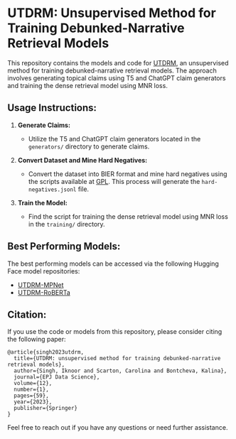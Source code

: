 # UTDRM: Unsupervised Method for Training Debunked-Narrative Retrieval Models

This repository contains the models and code for [UTDRM](https://epjdatascience.springeropen.com/articles/10.1140/epjds/s13688-023-00437-y), an unsupervised method for training debunked-narrative retrieval models. The approach involves generating topical claims using T5 and ChatGPT claim generators and training the dense retrieval model using MNR loss.

## Usage Instructions:

1. **Generate Claims:**
   - Utilize the T5 and ChatGPT claim generators located in the `generators/` directory to generate claims.

2. **Convert Dataset and Mine Hard Negatives:**
   - Convert the dataset into BIER format and mine hard negatives using the scripts available at [GPL](https://github.com/UKPLab/gpl). This process will generate the `hard-negatives.jsonl` file.

3. **Train the Model:**
   - Find the script for training the dense retrieval model using MNR loss in the `training/` directory.

## Best Performing Models:

The best performing models can be accessed via the following Hugging Face model repositories:

- [UTDRM-MPNet](https://huggingface.co/iknoor/UTDRM-MPNet)
- [UTDRM-RoBERTa](https://huggingface.co/iknoor/UTDRM-RoBERTa)


## Citation:

If you use the code or models from this repository, please consider citing the following paper:

```
@article{singh2023utdrm,
  title={UTDRM: unsupervised method for training debunked-narrative retrieval models},
  author={Singh, Iknoor and Scarton, Carolina and Bontcheva, Kalina},
  journal={EPJ Data Science},
  volume={12},
  number={1},
  pages={59},
  year={2023},
  publisher={Springer}
}
```

Feel free to reach out if you have any questions or need further assistance.
